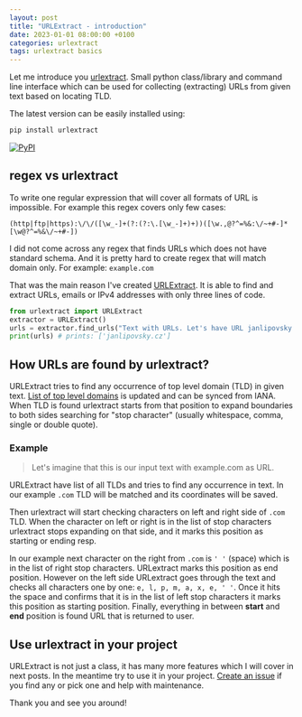 ```yaml
---
layout: post
title: "URLExtract - introduction"
date: 2023-01-01 08:00:00 +0100
categories: urlextract
tags: urlextract basics
---
```


Let me introduce you [urlextract](https://github.com/lipoja/URLExtract). Small
python class/library and command line interface which can be used for collecting
(extracting) URLs from given text based on locating TLD.

The latest version can be easily installed using:
```bash
pip install urlextract
```

[![PyPI](https://img.shields.io/pypi/v/urlextract)](https://pypi.org/project/urlextract/)

## regex vs urlextract

To write one regular expression that will cover all formats of URL is impossible.
For example this regex covers only few cases:
```
(http|ftp|https):\/\/([\w_-]+(?:(?:\.[\w_-]+)+))([\w.,@?^=%&:\/~+#-]*[\w@?^=%&\/~+#-])
```

I did not come across any regex that finds URLs which does not have standard schema.
And it is pretty hard to create regex that will match domain only. For example: `example.com`

That was the main reason I've created [URLExtract](https://github.com/lipoja/URLExtract).
It is able to find and extract URLs, emails or IPv4 addresses with only three lines of code.
```python
from urlextract import URLExtract
extractor = URLExtract()
urls = extractor.find_urls("Text with URLs. Let's have URL janlipovsky.cz as an example.")
print(urls) # prints: ['janlipovsky.cz']
```

## How URLs are found by urlextract?

URLExtract tries to find any occurrence of top level domain (TLD) in given text.
[List of top level domains](https://www.iana.org/domains/root/db) is updated
and can be synced from IANA. When TLD is found urlextract starts from that position
to expand boundaries to both sides searching for "stop character"
(usually whitespace, comma, single or double quote).

### Example

> Let's imagine that this is our input text with example.com as URL.

URLExtract have list of all TLDs and tries to find any occurrence in text.
In our example `.com` TLD will be matched and its coordinates will be saved.

Then urlextract will start checking characters on left and right side of `.com` TLD.
When the character on left or right is in the list of stop characters urlextract stops
expanding on that side, and it marks this position as starting or ending resp.

In our example next character on the right from `.com` is `' '` (space) which is
in the list of right stop characters. URLextract marks this position as end position.
However on the left side URLextract goes through the text and checks
all characters one by one: `e, l, p, m, a, x, e, ' '`. Once it hits the space
and confirms that it is in the list of left stop characters it marks this position
as starting position. Finally, everything in between **start** and **end** position
is found URL that is returned to user.


## Use urlextract in your project

URLExtract is not just a class, it has many more features which I will cover
in next posts. In the meantime try to use it in your project.
[Create an issue](https://github.com/lipoja/URLExtract/issues) if you find any
or pick one and help with maintenance.

Thank you and see you around!
